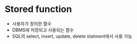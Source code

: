 # Stored function

- 사용자가 정의한 함수
- DBMS에 저장되고 사용되는 함수
- SQL의 select, insert, update, delete statment에서 사용 가능
